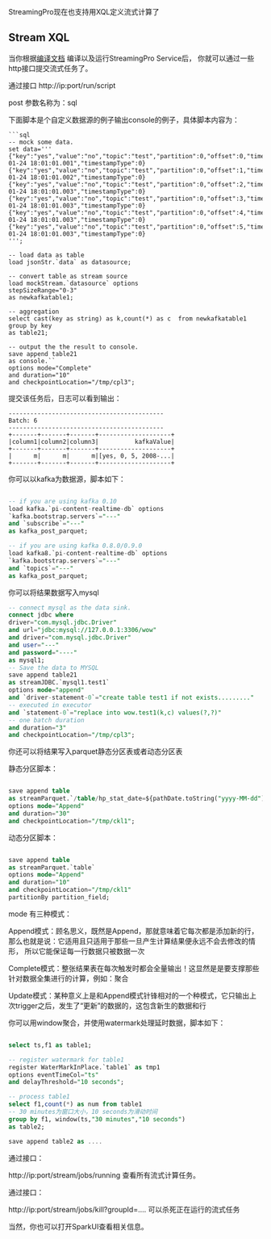 StreamingPro现在也支持用XQL定义流式计算了

## Stream XQL

当你根据[编译文档](https://github.com/allwefantasy/streamingpro/blob/master/docs/compile.md) 编译以及运行StreamingPro Service后，
你就可以通过一些http接口提交流式任务了。

通过接口 http://ip:port/run/script

post 参数名称为：sql

下面脚本是个自定义数据源的例子输出console的例子，具体脚本内容为：

```
```sql
-- mock some data.
set data='''
{"key":"yes","value":"no","topic":"test","partition":0,"offset":0,"timestamp":"2008-01-24 18:01:01.001","timestampType":0}
{"key":"yes","value":"no","topic":"test","partition":0,"offset":1,"timestamp":"2008-01-24 18:01:01.002","timestampType":0}
{"key":"yes","value":"no","topic":"test","partition":0,"offset":2,"timestamp":"2008-01-24 18:01:01.003","timestampType":0}
{"key":"yes","value":"no","topic":"test","partition":0,"offset":3,"timestamp":"2008-01-24 18:01:01.003","timestampType":0}
{"key":"yes","value":"no","topic":"test","partition":0,"offset":4,"timestamp":"2008-01-24 18:01:01.003","timestampType":0}
{"key":"yes","value":"no","topic":"test","partition":0,"offset":5,"timestamp":"2008-01-24 18:01:01.003","timestampType":0}
''';

-- load data as table
load jsonStr.`data` as datasource;

-- convert table as stream source
load mockStream.`datasource` options
stepSizeRange="0-3"
as newkafkatable1;

-- aggregation
select cast(key as string) as k,count(*) as c  from newkafkatable1 group by key
as table21;

-- output the the result to console.
save append table21
as console.``
options mode="Complete"
and duration="10"
and checkpointLocation="/tmp/cpl3";

```

提交该任务后，日志可以看到输出：
```
-------------------------------------------
Batch: 6
-------------------------------------------
+-------+-------+-------+--------------------+
|column1|column2|column3|          kafkaValue|
+-------+-------+-------+--------------------+
|      m|      m|      m|[yes, 0, 5, 2008-...|
+-------+-------+-------+--------------------+
```

你可以以kafka为数据源，脚本如下：

```sql

-- if you are using kafka 0.10
load kafka.`pi-content-realtime-db` options
`kafka.bootstrap.servers`="---"
and `subscribe`="---"
as kafka_post_parquet;

-- if you are using kafka 0.8.0/0.9.0
load kafka8.`pi-content-realtime-db` options
`kafka.bootstrap.servers`="---"
and `topics`="---"
as kafka_post_parquet;

```

你可以将结果数据写入mysql

```sql
-- connect mysql as the data sink.
connect jdbc where
driver="com.mysql.jdbc.Driver"
and url="jdbc:mysql://127.0.0.1:3306/wow"
and driver="com.mysql.jdbc.Driver"
and user="---"
and password="----"
as mysql1;
-- Save the data to MYSQL
save append table21
as streamJDBC.`mysql1.test1`
options mode="append"
and `driver-statement-0`="create table test1 if not exists........."
-- executed in executor
and `statement-0`="replace into wow.test1(k,c) values(?,?)"
-- one batch duration
and duration="3"
and checkpointLocation="/tmp/cpl3";
```

你还可以将结果写入parquet静态分区表或者动态分区表

静态分区脚本：

```sql

save append table
as streamParquet.`/table/hp_stat_date=${pathDate.toString("yyyy-MM-dd")}`
options mode="Append"
and duration="30"
and checkpointLocation="/tmp/ckl1";
```

动态分区脚本：

```sql

save append table
as streamParquet.`table`
options mode="Append"
and duration="10"
and checkpointLocation="/tmp/ckl1"
partitionBy partition_field;
```

mode 有三种模式：

Append模式：顾名思义，既然是Append，那就意味着它每次都是添加新的行，那么也就是说：它适用且只适用于那些一旦产生计算结果便永远不会去修改的情形， 所以它能保证每一行数据只被数据一次

Complete模式：整张结果表在每次触发时都会全量输出！这显然是是要支撑那些针对数据全集进行的计算，例如：聚合

Update模式：某种意义上是和Append模式针锋相对的一个种模式，它只输出上次trigger之后，发生了“更新”的数据的，这包含新生的数据和行

你可以用window聚合，并使用watermark处理延时数据，脚本如下：

```sql

select ts,f1 as table1;

-- register watermark for table1
register WaterMarkInPlace.`table1` as tmp1
options eventTimeCol="ts"
and delayThreshold="10 seconds";

-- process table1
select f1,count(*) as num from table1
-- 30 minutes为窗口大小，10 seconds为滑动时间
group by f1, window(ts,"30 minutes","10 seconds")
as table2;

save append table2 as ....
```

通过接口：

http://ip:port/stream/jobs/running
查看所有流式计算任务。

通过接口：

http://ip:port/stream/jobs/kill?groupId=....
可以杀死正在运行的流式任务

当然，你也可以打开SparkUI查看相关信息。
